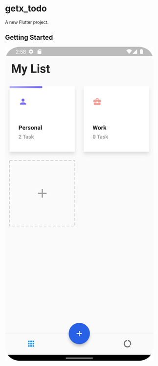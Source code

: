 # getx_todo

A new Flutter project.

## Getting Started

![](https://github.com/muhammadnumanlatif/getx_todo/blob/master/Main%20Screen.png)
